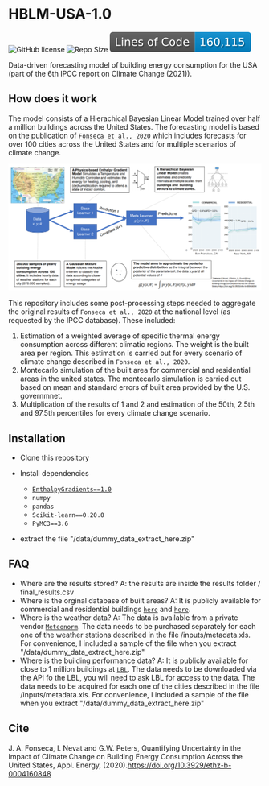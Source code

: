 # HBLM-USA-1.0
![GitHub license](https://img.shields.io/github/license/JIMENOFONSECA/HBLM-USA) ![Repo Size](https://img.shields.io/github/repo-size/JIMENOFONSECA/HBLM-USA) ![Lines](https://raw.githubusercontent.com/JIMENOFONSECA/HBLM-USA/image-data/badge-lines-of-code.svg)

Data-driven forecasting model of building energy consumption for the USA (part of the 6th IPCC report on Climate Change (2021)).

## How does it work

The model consists of a Hierachical Bayesian Linear Model trained over half a million buildings across the United States.
The forecasting model is based on the publication of [`Fonseca et al., 2020`](https://doi.org/10.3929/ethz-b-000416084) 
which includes forecasts for over 100 cities across the United States and for multiple scenarios of climate change.

![summary](https://github.com/JIMENOFONSECA/HBLM-USA/blob/master/images/summary.PNG)

This repository includes some post-processing steps needed to aggregate the original results of `Fonseca et al., 2020` 
at the national level (as requested by the IPCC database). These included:

1. Estimation of a weighted average of specific thermal energy consumption across different climatic regions. The weight is the built area per region. This estimation is carried out for every scenario of climate change described in `Fonseca et al., 2020`.
2. Montecarlo simulation of the built area for commercial and residential areas in the united states. The montecarlo simulation is carried out based on mean and standard errors of built area provided by the U.S. governmnet.
3. Multiplication of the results of 1 and 2 and estimation of the 50th, 2.5th and 97.5th percentiles for every climate change scenario.

## Installation

- Clone this repository
- Install dependencies

  - [`EnthalpyGradients==1.0`](https://pypi.org/project/EnthalpyGradients/)
  - `numpy`
  - `pandas`
  - `Scikit-learn==0.20.0`
  - `PyMC3==3.6`
  
- extract the file "/data/dummy_data_extract_here.zip"

## FAQ

- Where are the results stored? A: the results are inside the results folder / final_results.csv
- Where is the orginal database of built areas? A: It is publicly available for commercial and residential buildings [`here`](https://www.eia.gov/consumption/commercial/data/2012/) and [`here`](https://www.eia.gov/consumption/residential/data/2015/).
- Where is the weather data? A: The data is available from a private vendor [`Meteonorm`](https://meteonorm.com/en/). The data needs to be purchased separately for each one of the weather stations described in the file /inputs/metadata.xls. For convenience, I included a sample of the file when you extract "/data/dummy_data_extract_here.zip"
- Where is the building performance data? A: It is publicly available for close to 1 million buildings at [`LBL`](https://buildings.lbl.gov/cbs/bpd). The data needs to be downloaded via the API fo the LBL, you will need to ask LBL for access to the data. The data needs to be acquired for each one of the cities described in the file /inputs/metadata.xls. For convenience, I included a sample of the file when you extract "/data/dummy_data_extract_here.zip"

## Cite

J. A. Fonseca, I. Nevat and G.W. Peters, Quantifying Uncertainty in the Impact of Climate Change on Building Energy 
Consumption Across the United States, Appl. Energy, (2020).https://doi.org/10.3929/ethz-b-0004160848
